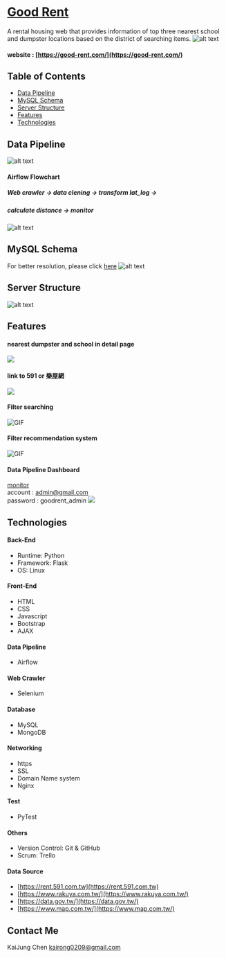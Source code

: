 
# [Good Rent](https://good-rent.com/)

A rental housing web that provides information of top three nearest school and dumpster locations based on the district of searching items.
![alt text](https://i.imgur.com/YV5PBYJ.png)

#### website : [https://good-rent.com/](https://good-rent.com/)

## Table of Contents
* [Data Pipeline](##Data-Pipeline)
* [MySQL Schema](##MySQL-Schema)
* [Server Structure](##Server-Structure)
* [Features](##Features)
* [Technologies](##Technologies)

## Data Pipeline
![alt text](https://i.imgur.com/6AN9mIm.png)


#### Airflow Flowchart
##### Web crawler -> data clening -> transform lat_log -> 
##### calculate distance -> monitor
![alt text](https://i.imgur.com/mCqnVwJ.png)

## MySQL Schema
For better resolution, please click [here](https://i.imgur.com/FZm3ykF.png)
![alt text](https://i.imgur.com/FZm3ykF.png)

## Server Structure
![alt text](https://i.imgur.com/Uofw15D.png)

## Features

#### nearest dumpster and school in detail page
![](https://i.imgur.com/b2xZl1l.gif)
#### link to 591 or 樂屋網
![](https://i.imgur.com/49CXrEQ.gif)
#### Filter searching
![GIF](https://i.imgur.com/sS4X8sV.gif)
#### Filter recommendation system
![GIF](https://i.imgur.com/MsEbQUs.gif)
#### Data Pipeline Dashboard
[monitor](https://good-rent.com/admin_monitor) \
account : admin@gmail.com \
password : goodrent_admin
![](https://i.imgur.com/xtbA0Ww.gif)

## Technologies
#### Back-End
* Runtime: Python
* Framework: Flask
* OS: Linux

#### Front-End
* HTML
* CSS
* Javascript
* Bootstrap
* AJAX

#### Data Pipeline
* Airflow

#### Web Crawler
* Selenium

#### Database
* MySQL
* MongoDB

#### Networking
* https
* SSL
* Domain Name system
* Nginx

#### Test
* PyTest

#### Others
* Version Control: Git & GitHub
* Scrum: Trello

#### Data Source
* [https://rent.591.com.tw](https://rent.591.com.tw)
* [https://www.rakuya.com.tw/](https://www.rakuya.com.tw/)
* [https://data.gov.tw/](https://data.gov.tw/)
* [https://www.map.com.tw/](https://www.map.com.tw/)

## Contact Me
KaiJung Chen kairong0209@gmail.com


